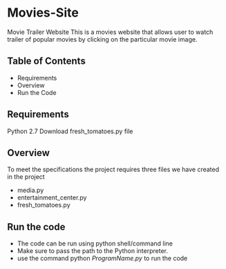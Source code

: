 # Movies-Site
Movie Trailer Website  This is a movies website that allows user to watch trailer of popular movies by clicking on the particular movie image.
## Table of Contents
* Requirements
* Overview
* Run the Code

## Requirements

Python 2.7
Download fresh_tomatoes.py file

## Overview

To meet the specifications the project requires three files we have created in the project
* media.py
* entertainment_center.py
* fresh_tomatoes.py

## Run the code

* The code can be run using python shell/command line
* Make sure to pass the path to the Python interpreter.
* use the command python _ProgramName.py_ to run the code


